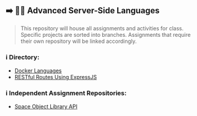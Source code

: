 ## ➡️  🧨💥 Advanced Server-Side Languages
> This repository will house all assignments and activities for class. Specific projects are sorted into branches. Assignments that require their own repository will be linked accordingly.

### ℹ️ Directory:
- [Docker Languages](https://github.com/travoemily-fs/asl/tree/docker)
- [RESTful Routes Using ExpressJS](https://github.com/travoemily-fs/asl/tree/contacts)

### ℹ️ Independent Assignment Repositories:
- [Space Object Library API](https://github.com/travoemily-fs/asl-space)

